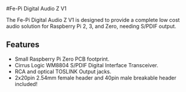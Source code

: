 <!--
---
name: Fe-Pi Digital Audio Z V1
class: board
type: audio
formfactor: pHAT
manufacturer: Fe-Pi
collected: Other
description: S/PDIF audio solution for the Raspberry Pi
url: https://fe-pi.com/products/fe-pi-digital-audio-z-v1
buy: https://fe-pi.com/products/fe-pi-digital-audio-z-v1
image: 'fepi-digital-audio-z-V1.png'
pincount: 40
eeprom: no
power:
  '1':
  '2':
ground:
  '6':
  '9':
  '14':
  '20':
  '25':
  '30':
  '34':
  '39':
pin:
  '3':
    mode: i2c
  '5':
    mode: i2c
  '12':
    name: BCLK (Bit Clock)
    mode: i2s
  '35':
    name: LRCLK (Left/Right Clock)
    mode: i2s
  '38':
    name: DIN (Data In)
    mode: i2s
  '40':
    name: DOUT (Data Out)
    mode: i2s
i2c:
  '0x3B':
    name: S/PDIF Digital Interface Transceiver
    device: WM8804G
-->
#Fe-Pi Digital Audio Z V1

The Fe-Pi Digital Audio Z V1 is designed to provide a complete low cost audio solution for Raspberry Pi 2, 3, and Zero, needing S/PDIF output.

## Features ##

* Small Raspberry Pi Zero PCB footprint.
* Cirrus Logic WM8804 S/PDIF Digital Interface Transceiver.
* RCA and optical TOSLINK Output jacks.
* 2x20pin 2.54mm female header and 40pin male breakable header included!
